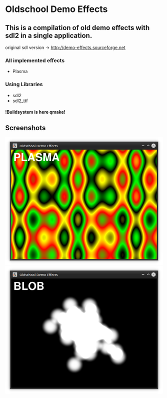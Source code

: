 # Oldschool Demo Effects
## This is a compilation of old demo effects with sdl2 in a single application.

original sdl version -> http://demo-effects.sourceforge.net

### All implemented effects
* Plasma

### Using Libraries
* sdl2
* sdl2_ttf

#### !Buildsystem is here qmake!

## Screenshots
![Screenshot Plasma](screenshots/plasma.png)
![Screenshot Blob](screenshots/blob.png)
